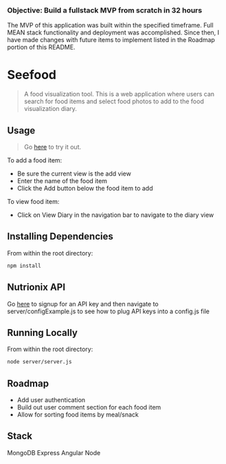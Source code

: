### Objective: Build a fullstack MVP from scratch in 32 hours

The MVP of this application was built within the specified timeframe. Full MEAN stack functionality and deployment was accomplished. Since then, I have made changes with future items to implement listed in the Roadmap portion of this README.

# Seefood

> A food visualization tool. This is a web application where users can search for food items and select food photos to add to the food visualization diary.

## Usage

> Go [here](http://seefoodseeyourfood.herokuapp.com) to try it out.

To add a food item:

- Be sure the current view is the add view
- Enter the name of the food item 
- Click the Add button below the food item to add

To view food item:

- Click on View Diary in the navigation bar to navigate to the diary view

## Installing Dependencies

From within the root directory:

```sh
npm install
```

## Nutrionix API

Go [here](https://developer.nutritionix.com/signup) to signup for an API key and then navigate to server/configExample.js to see how to plug API keys into a config.js file

## Running Locally

From within the root directory:

```sh
node server/server.js
```

## Roadmap

- Add user authentication
- Build out user comment section for each food item
- Allow for sorting food items by meal/snack

## Stack
MongoDB
Express
Angular
Node
